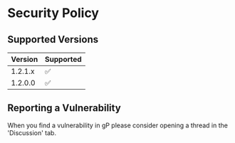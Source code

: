 # Security Policy

## Supported Versions

| Version | Supported          |
| ------- | -----------------  |
| 1.2.1.x | ✅                 |
| 1.2.0.0 | ✅                 |

## Reporting a Vulnerability

When you find a vulnerability in gP please consider opening a
thread in the 'Discussion' tab.
